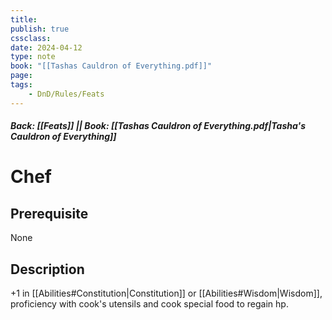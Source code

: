 ```yaml
---
title:
publish: true
cssclass:
date: 2024-04-12
type: note
book: "[[Tashas Cauldron of Everything.pdf]]"
page: 
tags:
    - DnD/Rules/Feats
---
```


##### Back: [[Feats]] || Book: [[Tashas Cauldron of Everything.pdf|Tasha's Cauldron of Everything]]

# Chef


## Prerequisite 
None

## Description
+1 in [[Abilities#Constitution|Constitution]] or [[Abilities#Wisdom|Wisdom]], proficiency with cook's utensils and cook special food to regain hp.